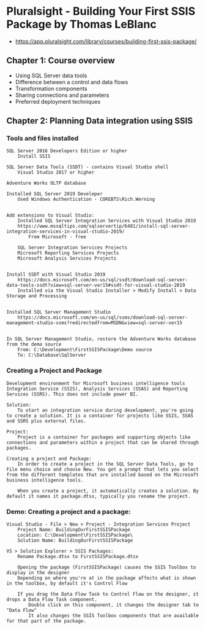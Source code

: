# Pluralsight - Building Your First SSIS Package by Thomas LeBlanc
- https://app.pluralsight.com/library/courses/building-first-ssis-package/

## Chapter 1: Course overview
- Using SQL Server data tools
- Difference between a control and data flows
- Transformation components
- Sharing connections and parameters
- Preferred deployment techniques


## Chapter 2: Planning Data integration using SSIS
### Tools and files installed
	SQL Server 2016 Developers Edition or higher
		Install SSIS

	SQL Server Data Tools (SSDT) - contains Visual Studio shell
		Visual Studio 2017 or higher

	Adventure Works OLTP database

	Installed SQL Server 2019 Developer
		Used Windows Authentication - COREBTS\Rich.Werning
		

	Add extensions to Visual Studio:
		Installed SQL Server Integration Services with Visual Studio 2019
		https://www.mssqltips.com/sqlservertip/6481/install-sql-server-integration-services-in-visual-studio-2019/
			From Microsoft - free
			
		SQL Server Integration Services Projects
		Microsoft Reporting Services Projects
		Microsoft Analysis Services Projects
		

	Install SSDT with Visual Studio 2019
		https://docs.microsoft.com/en-us/sql/ssdt/download-sql-server-data-tools-ssdt?view=sql-server-ver15#ssdt-for-visual-studio-2019
		Installed via the Visual Studio Installer > Modify Install > Data Storage and Processing


	Installed SQL Server Management Studio
		https://docs.microsoft.com/en-us/sql/ssms/download-sql-server-management-studio-ssms?redirectedfrom=MSDN&view=sql-server-ver15
		

	In SQL Server Management Studio, restore the Adventure Works database from the demo source
		From: C:\Development\FirstSSISPackage\Demo source
		To: C:\Database\SqlServer
	
### Creating a Project and Package
	Development environment for Microsoft business intelligence tools Integration Service (SSIS), Analysis Services (SSAS) and Reporting Services (SSRS). This does not include power BI.
	
	Solution:
		To start an integration service during development, you're going to create a solution. It is a container for projects like SSIS, SSAS and SSRS plus external files.
	
	Project:
		Project is a container for packages and supporting objects like connections and parameters within a project that can be shared through packages.
		
	Creating a project and Package:
		In order to create a project in the SQL Server Data Tools, go to File menu choice and choose New. You get a prompt that lets you select from the different templates that are installed based on the Microsoft business intelligence tools.
		
		When you create a project, it automatically creates a solution. By default it names it package.dtsx, typically you rename the project.

### Demo: Creating a project and a package:
	Visual Studio - File > New > Project - Integration Services Project
		Project Name: BuildingOurFirstSSISPackage
		Location: C:\Development\FirstSSISPackage\
		Solution Name: BuildingOurFirstSSISPackage
	
	VS > Solution Explorer > SSIS Packages:
		Rename Package.dtsx to FirstSSISPackage.dtsx
		
		Opening the package (FirstSSISPackage) causes the SSIS Toolbox to display in the designer
		Depending on where you're at in the package affects what is shown in the toolbox, by default it's Control Flow
		
		If you drag the Data Flow Task to Control Flow on the designer, it drops a Data Flow Task component.
			Double click on this component, it changes the designer tab to "Data Flow"
			It also changes the SSIS Toolbox components that are available for that part of the package.

